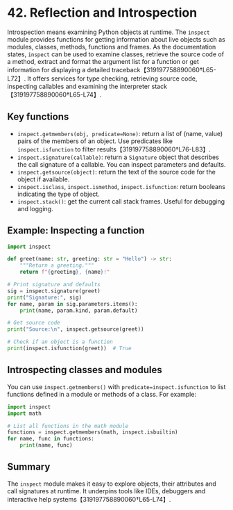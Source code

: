 # 42. Reflection and Introspection

Introspection means examining Python objects at runtime.  The `inspect`
module provides functions for getting information about live objects such as
modules, classes, methods, functions and frames.  As the documentation
states, `inspect` can be used to examine classes, retrieve the source code of
a method, extract and format the argument list for a function or get
information for displaying a detailed traceback【319197758890060†L65-L72】.  It
offers services for type checking, retrieving source code, inspecting
callables and examining the interpreter stack【319197758890060†L65-L74】.

## Key functions

- `inspect.getmembers(obj, predicate=None)`: return a list of (name, value)
  pairs of the members of an object.  Use predicates like
  `inspect.isfunction` to filter results【319197758890060†L76-L83】.
- `inspect.signature(callable)`: return a `Signature` object that describes
  the call signature of a callable.  You can inspect parameters and defaults.
- `inspect.getsource(object)`: return the text of the source code for the
  object if available.
- `inspect.isclass`, `inspect.ismethod`, `inspect.isfunction`: return
  booleans indicating the type of object.
- `inspect.stack()`: get the current call stack frames.  Useful for
  debugging and logging.

## Example: Inspecting a function

```python
import inspect

def greet(name: str, greeting: str = "Hello") -> str:
    """Return a greeting."""
    return f"{greeting}, {name}!"

# Print signature and defaults
sig = inspect.signature(greet)
print("Signature:", sig)
for name, param in sig.parameters.items():
    print(name, param.kind, param.default)

# Get source code
print("Source:\n", inspect.getsource(greet))

# Check if an object is a function
print(inspect.isfunction(greet))  # True
```

## Introspecting classes and modules

You can use `inspect.getmembers()` with `predicate=inspect.isfunction` to list
functions defined in a module or methods of a class.  For example:

```python
import inspect
import math

# List all functions in the math module
functions = inspect.getmembers(math, inspect.isbuiltin)
for name, func in functions:
    print(name, func)
```

## Summary

The `inspect` module makes it easy to explore objects, their attributes and
call signatures at runtime.  It underpins tools like IDEs, debuggers and
interactive help systems【319197758890060†L65-L74】.

